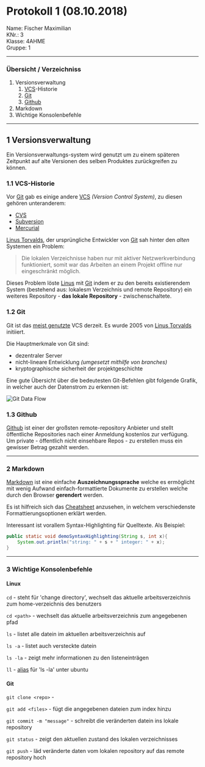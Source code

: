 # Protokoll 1 (08.10.2018)
Name: Fischer Maximilian  
KNr.: 3  
Klasse: 4AHME  
Gruppe: 1  
___
### Übersicht / Verzeichniss

1. Versionsverwaltung
    1. [VCS][vcs]-Historie
    1. [Git][git]
    1. [Github][github]
1. Markdown
1. Wichtige Konsolenbefehle 
___
## **1** Versionsverwaltung

Ein Versionsverwaltungs-system wird genutzt um zu einem späteren Zeitpunkt auf alte Versionen des selben Produktes zurückgreifen zu können. 

### **1.1** VCS-Historie

Vor [Git][git] gab es einige andere [VCS][vcs] *(Version Control System)*, zu diesen gehören unteranderem:

- [CVS][cvs]
- [Subversion][subversion]
- [Mercurial][mercurial]

[Linus Torvalds][linus], der ursprüngliche Entwickler von [Git][git] sah hinter den *alten* Systemen ein Problem:
> Die lokalen Verzeichnisse haben nur mit aktiver Netzwerkverbindung funktioniert, somit war das Arbeiten an einem Projekt offline nur eingeschränkt möglich.

Dieses Problem löste [Linus][linus] mit [Git][git] indem er zu den bereits existierendem System (bestehend aus: lokalesm Verzeichnis und remote Repository) ein weiteres Repository - **das lokale Repository** - zwischenschaltete.

### **1.2** Git

Git ist das [meist genutzte][vcs-popularity] VCS derzeit. Es wurde 2005 von [Linus Torvalds][linus] initiiert.

Die Hauptmerkmale von Git sind:
- dezentraler Server
- nicht-lineare Entwicklung *(umgesetzt mithilfe von branches)*
- kryptographische sicherheit der projektgeschichte

Eine gute Übersicht über die bedeutesten Git-Befehlen gibt folgende Grafik, in welcher auch der Datenstrom zu erkennen ist:

![Git Data Flow][gitdataflow]

### **1.3** Github
[Github][github] ist einer der großsten remote-repository Anbieter und stellt öffentliche Repositories nach einer Anmeldung kostenlos zur verfügung. Um private - öffentlich nicht einsehbare Repos - zu erstellen muss ein gewisser Betrag gezahlt werden.

___
### **2** Markdown

[Markdown][markdown] ist eine einfache **Auszeichnungssprache** welche es ermöglicht mit wenig Aufwand einfach-formattierte Dokumente zu erstellen welche durch den Browser **gerendert** werden.

Es ist hilfreich sich das [Cheatsheet][cheatsheet] anzusehen, in welchem verschiedenste Formattierungsoptionen erklärt werden. 

Interessant ist vorallem Syntax-Highlighting für Quelltexte. Als Beispiel:
```java
public static void demoSyntaxHighlighting(String s, int x){
    System.out.println("string: " + s + " integer: " + x);
}
```
___
### **3** Wichtige Konsolenbefehle

#### Linux

`cd` - steht für 'change directory', wechselt das aktuelle arbeitsverzeichnis zum home-verzeichnis des benutzers  

`cd <path>` - wechselt das aktuelle arbeitsverzeichnis zum angegebenen pfad  

`ls` - listet alle datein im aktuellen arbeitsverzeichnis auf  

`ls -a` - listet auch versteckte datein  

`ls -la` - zeigt mehr informationen zu den listeneinträgen  

`ll` - [alias][alias] für 'ls -la' unter ubuntu 

#### Git

`git clone <repo>` -   

`git add <files>` - fügt die angegebenen dateien zum index hinzu  

`git commit -m "message"` - schreibt die veränderten datein ins lokale repository 

`git status` - zeigt den aktuellen zustand des lokalen verzeichnisses  

`git push` - läd veränderte daten vom lokalen repository auf das remote repository hoch  


[vcs]: https://en.wikipedia.org/wiki/Version_control"
[git]: https://git-scm.com/"
[github]: https://github.com/"
[subversion]: https://de.wikipedia.org/wiki/Subversion"
[mercurial]: https://de.wikipedia.org/wiki/Mercurial"
[cvs]: https://de.wikipedia.org/wiki/Concurrent_Versions_System"
[cheatsheet]: https://github.com/adam-p/markdown-here/wiki/Markdown-Cheatsheet"
[markdown]: https://de.wikipedia.org/wiki/Markdown"
[linus]: https://de.wikipedia.org/wiki/Linus_Torvalds"
[alias]: https://wiki.ubuntuusers.de/alias/"
[vcs-popularity]: https://rhodecode.com/insights/version-control-systems-2016"

[gitdataflow]: https://i.stack.imgur.com/MgaV9.png "Git data flow"

